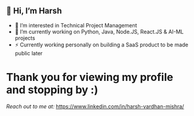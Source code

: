 ## 👋 Hi, I’m Harsh
- 👀 I’m interested in Technical Project Management
- 🌱 I’m currently working on Python, Java, Node.JS, React.JS & AI-ML projects
- ⚡ Currently working personally on building a SaaS product to be made public later <br>
# Thank you for viewing my profile and stopping by :) 

_Reach out to me at:_ https://www.linkedin.com/in/harsh-vardhan-mishra/

<!---
v-mishra-harsh/v-mishra-harsh is a ✨ special ✨ repository because its `README.md` (this file) appears on your GitHub profile.
You can click the Preview link to take a look at your changes.
--->

